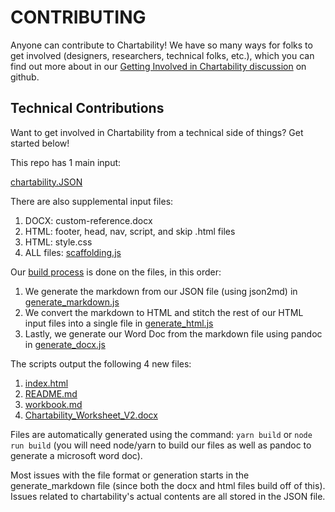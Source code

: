 # CONTRIBUTING

Anyone can contribute to Chartability! We have so many ways for folks to get involved (designers, researchers, technical folks, etc.), which you can find out more about in our [Getting Involved in Chartability discussion](https://github.com/Chartability/POUR-CAF/discussions/1) on github.

## Technical Contributions

Want to get involved in Chartability from a technical side of things? Get started below!

This repo has 1 main input:

[chartability.JSON](https://github.com/Chartability/POUR-CAF/blob/main/includes/chartability.JSON)

There are also supplemental input files:
1. DOCX: custom-reference.docx
2. HTML: footer, head, nav, script, and skip .html files
3. HTML: style.css
4. ALL files: [scaffolding.js](https://github.com/Chartability/POUR-CAF/blob/main/includes/scaffolding.js)

Our [build process](https://github.com/Chartability/POUR-CAF/blob/65f963f1627e2836fdf3c5a02c0a147ed1aebaa8/package.json#L7) is done on the files, in this order:
1. We generate the markdown from our JSON file (using json2md) in [generate_markdown.js](https://github.com/Chartability/POUR-CAF/blob/main/scripts/generate_markdown.js)
2. We convert the markdown to HTML and stitch the rest of our HTML input files into a single file in [generate_html.js](https://github.com/Chartability/POUR-CAF/blob/main/scripts/generate_html.js)
3. Lastly, we generate our Word Doc from the markdown file using pandoc in [generate_docx.js](https://github.com/Chartability/POUR-CAF/blob/main/scripts/generate_docx.js)

The scripts output the following 4 new files:
1. [index.html](https://github.com/Chartability/POUR-CAF/blob/main/index.html)
2. [README.md](https://github.com/Chartability/POUR-CAF/blob/main/README.md)
3. [workbook.md](https://github.com/Chartability/POUR-CAF/blob/main/workbook.md)
4. [Chartability_Worksheet_V2.docx](https://chartability.github.io/POUR-CAF/Chartability_Worksheet_V2.docx)

Files are automatically generated using the command: `yarn build` or `node run build` (you will need node/yarn to build our files as well as pandoc to generate a microsoft word doc).

Most issues with the file format or generation starts in the generate_markdown file (since both the docx and html files build off of this). Issues related to chartability's actual contents are all stored in the JSON file.
